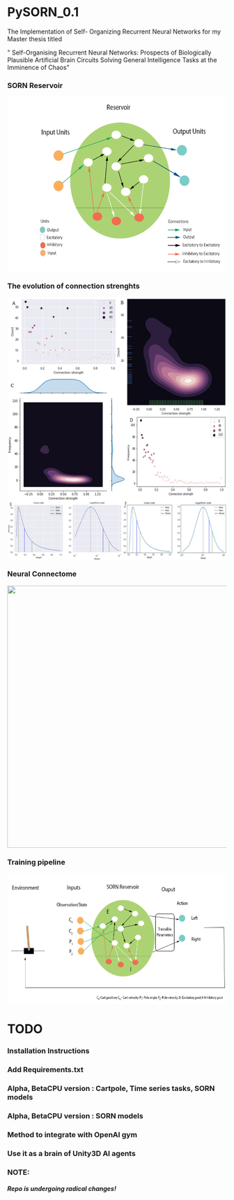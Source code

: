 # PySORN_0.1
The Implementation of Self- Organizing Recurrent Neural Networks for my Master thesis titled

" Self-Organising Recurrent Neural Networks: Prospects of Biologically Plausible Artificial Brain Circuits Solving General Intelligence Tasks at the Imminence of Chaos"
### SORN Reservoir
<a href="url"><img src="https://github.com/Saran-nns/PySORN_0.1/blob/master/doc/images/SORN1.png" align="center" height="400" width="600" ></a>

### The evolution of connection strenghts
<a href="url"><img src="https://github.com/Saran-nns/PySORN_0.1/blob/master/doc/images/weights.png" align="center" height="600" width="600" ></a>

### Neural Connectome

<a href="url"><img src="https://github.com/Saran-nns/PySORN_0.1/blob/master/doc/images/neuralcorrelationall.png" align="center" height="600" width="600" ></a>


### Training pipeline
<a href="url"><img src="https://github.com/Saran-nns/PySORN_0.1/blob/master/doc/images/SORNCartcropped.png" align="center" height="300" width="700" ></a>



# TODO

### Installation Instructions
### Add Requirements.txt
### Alpha, BetaCPU version : Cartpole, Time series tasks, SORN models
### Alpha, BetaCPU version : SORN models
### Method to integrate with OpenAI gym 
### Use it as a brain of Unity3D AI agents
### NOTE:
##### Repo is undergoing radical changes! 
